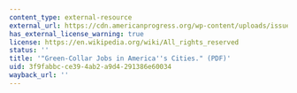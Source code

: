 ```yaml
---
content_type: external-resource
external_url: https://cdn.americanprogress.org/wp-content/uploads/issues/2008/03/pdf/green_collar_jobs.pdf?_ga=2.62949927.904427454.1691157764-787220336.1691157764
has_external_license_warning: true
license: https://en.wikipedia.org/wiki/All_rights_reserved
status: ''
title: '"Green-Collar Jobs in America''s Cities." (PDF)'
uid: 3f9fabbc-ce39-4ab2-a9d4-291386e60034
wayback_url: ''
---
```

